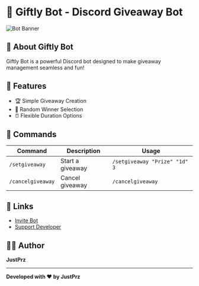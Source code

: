 # 🎉 Giftly Bot - Discord Giveaway Bot

![Bot Banner]([[https://media.discordapp.net/attachments/1110450689465778246/1253642785922662410/giveaway_banner.png](https://media.discordapp.net/attachments/1217233608213921883/1331135064813342791/Screenshot_2025-01-21_072057.jpg?ex=679083a2&is=678f3222&hm=8f52162579686f81996f7a2ecf49a91487852c8ba19bb3488e4fdd7d292593d8&=&format=webp&width=359&height=314](https://cdn.discordapp.com/attachments/1217233608213921883/1331135064813342791/Screenshot_2025-01-21_072057.jpg?ex=679083a2&is=678f3222&hm=8f52162579686f81996f7a2ecf49a91487852c8ba19bb3488e4fdd7d292593d8&)))

## 🤖 About Giftly Bot

Giftly Bot is a powerful Discord bot designed to make giveaway management seamless and fun!

## 🌟 Features

- 🏆 Simple Giveaway Creation
- 🎲 Random Winner Selection
- ⏰ Flexible Duration Options

## 🤝 Commands

| Command | Description | Usage |
|---------|-------------|-------|
| `/setgiveaway` | Start a giveaway | `/setgiveaway "Prize" "1d" 3` |
| `/cancelgiveaway` | Cancel giveaway | `/cancelgiveaway` |

## 🔗 Links

- [Invite Bot](https://discord.com/oauth2/authorize?client_id=1331056024664150127&permissions=0&integration_type=0&scope=bot)
- [Support Developer](https://saweria.co/justprz)

## 👨‍💻 Author

**JustPrz**

---

**Developed with ❤️ by JustPrz**
